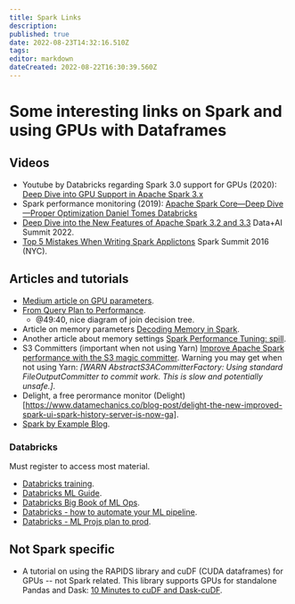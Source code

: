 ```yaml
---
title: Spark Links
description: 
published: true
date: 2022-08-23T14:32:16.510Z
tags: 
editor: markdown
dateCreated: 2022-08-22T16:30:39.560Z
---
```


# Some interesting links on Spark and using GPUs with Dataframes
## Videos
- Youtube by Databricks regarding Spark 3.0 support for GPUs (2020): [Deep Dive into GPU Support in Apache Spark 3.x](https://www.youtube.com/watch?v=4MI_LYah900)
- Spark performance monitoring (2019): [Apache Spark Core—Deep Dive—Proper Optimization Daniel Tomes Databricks](https://www.youtube.com/watch?v=daXEp4HmS-E)
- [Deep Dive into the New Features of Apache Spark 3.2 and 3.3](https://www.youtube.com/watch?v=CZWYKRkXhy8) Data+AI Summit 2022.
- [Top 5 Mistakes When Writing Spark Applictons](https://www.youtube.com/watch?v=WyfHUNnMutg) Spark Summit 2016 (NYC).


## Articles and tutorials
- [Medium article on GPU parameters](https://medium.com/walmartglobaltech/getting-started-with-apache-spark-gpu-rapids-part-i-938664771092).
- [From Query Plan to Performance](https://www.youtube.com/watch?v=_Ne27JcLnEc).
    - @49:40, nice diagram of join decision tree.
- Article on memory parameters [Decoding Memory in Spark](https://medium.com/walmartglobaltech/decoding-memory-in-spark-parameters-that-are-often-confused-c11be7488a24).
- Another article about memory settings [Spark Performance Tuning: spill](https://selectfrom.dev/spark-performance-tuning-spill-7318363e18cb).
- S3 Committers (important when not using Yarn) [Improve Apache Spark performance with the S3 magic committer](https://spot.io/blog/improve-apache-spark-performance-with-the-s3-magic-committer/).  Warning you may get when not using Yarn: *[WARN AbstractS3ACommitterFactory: Using standard FileOutputCommitter to commit work. This is slow and potentially unsafe.]*.
- Delight, a free perormance monitor (Delight)[https://www.datamechanics.co/blog-post/delight-the-new-improved-spark-ui-spark-history-server-is-now-ga].
- [Spark by Example Blog](https://sparkbyexamples.com/).
### Databricks
Must register to access most material.
- [Databricks training](https://www.databricks.com/learn/training/lakehouse-fundamentals). 
- [Databricks ML Guide](https://docs.databricks.com/applications/machine-learning/index.html).
- [Databricks Big Book of ML Ops](https://www.databricks.com/p/ebook/the-big-book-of-mlops).
- [Databricks - how to automate your ML pipeline](https://www.databricks.com/p/ebook/automate-your-machine-learning-pipeline).
- [Databricks - ML Projs plan to prod](https://www.databricks.com/p/ebook/machine-learning-engineering-in-action).


## Not Spark specific
- A tutorial on using the RAPIDS library and cuDF (CUDA dataframes) for GPUs -- not Spark related.  This library supports GPUs for standalone Pandas and Dask: [10 Minutes to cuDF and Dask-cuDF](https://docs.rapids.ai/api/cudf/nightly/user_guide/10min.html#Object-Creation).
